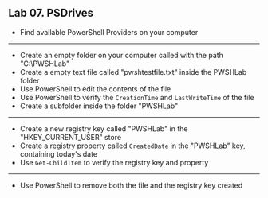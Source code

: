 ## Lab 07. PSDrives


- Find available PowerShell Providers on your computer

---

- Create an empty folder on your computer called with the path "C:\PWSHLab\"
- Create a empty text file called "pwshtestfile.txt" inside the PWSHLab folder
- Use PowerShell to edit the contents of the file
- Use PowerShell to verify the `CreationTime` and `LastWriteTime` of the file
- Create a subfolder inside the folder "PWSHLab"

---

- Create a new registry key called "PWSHLab" in the "HKEY_CURRENT_USER" store
- Create a registry property called `CreatedDate` in the "PWSHLab" key, containing today's date
- Use `Get-ChildItem` to verify the registry key and property

---

- Use PowerShell to remove both the file and the registry key created
